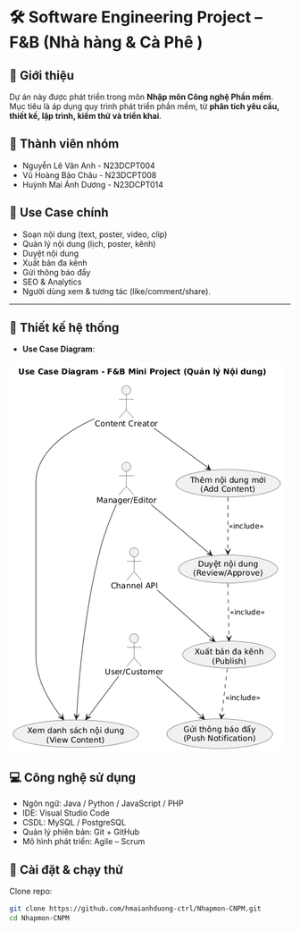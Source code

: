 # 🛠️ Software Engineering Project – F&B (Nhà hàng & Cà Phê )

## 📌 Giới thiệu
Dự án này được phát triển trong môn **Nhập môn Công nghệ Phần mềm**.  
Mục tiêu là áp dụng quy trình phát triển phần mềm, từ **phân tích yêu cầu, thiết kế, lập trình, kiểm thử và triển khai**.  

## 👥 Thành viên nhóm
- Nguyễn Lê Vân Anh - N23DCPT004
- Vũ Hoàng Bảo Châu - N23DCPT008 
- Huỳnh Mai Ánh Dương - N23DCPT014

## 🎯 Use Case chính  
- Soạn nội dung (text, poster, video, clip)
- Quản lý nội dung (lịch, poster, kênh)
- Duyệt nội dung
- Xuất bản đa kênh
- Gửi thông báo đẩy
- SEO & Analytics
- Người dùng xem & tương tác (like/comment/share).


---

## 📐 Thiết kế hệ thống
- **Use Case Diagram**:
  
![Use Case UML](Upload/usercase.png)


## 💻 Công nghệ sử dụng
- Ngôn ngữ: Java / Python / JavaScript / PHP
- IDE: Visual Studio Code
- CSDL: MySQL / PostgreSQL
- Quản lý phiên bản: Git + GitHub
- Mô hình phát triển: Agile – Scrum  

## 🚀 Cài đặt & chạy thử  
Clone repo:  
```bash
git clone https://github.com/hmaianhduong-ctrl/Nhapmon-CNPM.git
cd Nhapmon-CNPM

